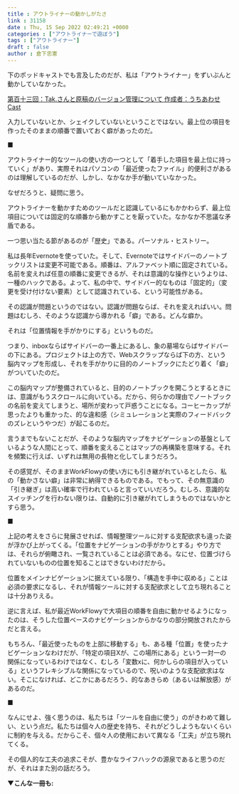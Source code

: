 ```yaml
---
title : アウトライナーの動かしがたさ
link : 31158
date : Thu, 15 Sep 2022 02:49:21 +0000
categories : ["アウトライナーで遊ぼう"]
tags : ["アウトライナー"]
draft : false
author : 倉下忠憲
---
```


下のポッドキャストでも言及したのだが、私は「アウトライナー」をずいぶんと動かしていなかった。

<a href="https://anchor.fm/rashita/episodes/Tak-e1nhqm6">第百十三回：Tak.さんと原稿のバージョン管理について 作成者：うちあわせCast</a>

入力していないとか、シェイクしていないということではない。最上位の項目を作ったそのままの順番で置いておく癖があったのだ。

■

アウトライナー的なツールの使い方の一つとして「着手した項目を最上位に持っていく」があり、実際それはパソコンの「最近使ったファイル」的便利さがあるのは理解しているのだが、しかし、なかなか手が動いていなかった。

なぜだろうと、疑問に思う。

アウトライナーを動かすためのツールだと認識しているにもかかわらず、最上位項目については固定的な順番から動かすことを厭っていた。なかなか不思議な矛盾である。

一つ思い当たる節があるのが「歴史」である。パーソナル・ヒストリー。

私は長年Evernoteを使っていた。そして、Evernoteではサイドバーのノートブックリストは変更不可能である。順番は、アルファベット順に固定されている。名前を変えれば任意の順番に変更できるが、それは意識的な操作というよりは、一種のハックである。よって、私の中で、サイドバー的なものは「固定的」（変更を受け付けない要素）として認識されている、という可能性がある。

その認識が問題というのではない。認識が問題ならば、それを変えればいい。問題はむしろ、そのような認識から導かれる「癖」である。どんな癖か。

それは「位置情報を手がかりにする」というものだ。

つまり、inboxならばサイドバーの一番上にあるし、象の墓場ならばサイドバーの下にある。プロジェクトは上の方で、Webスクラップならば下の方、という脳内マップを形成し、それを手がかりに目的のノートブックにたどり着く「癖」がついていたのだ。

この脳内マップが整備されていると、目的のノートブックを開こうとするときには、意識がもうスクロールに向いている。だから、何らかの理由でノートブックの名前を変えてしまうと、場所が変わって戸惑うことになる。コーヒーカップが思ったよりも重かった、的な違和感（シミュレーションと実際のフィードバックのズレというやつだ）が起こるのだ。

言うまでもないことだが、そのような脳内マップをナビゲーションの基盤としているような人間にとって、順番を変えることはマップの再構築を意味する。それを頻繁に行えば、いずれは無用の長物と化してしまうだろう。

その感覚が、そのままWorkFlowyの使い方にも引き継がれているとしたら、私の「動かさない癖」は非常に納得できるものである。でもって、その無意識の「引き継ぎ」は高い確率で行われていると言っていいだろう。むしろ、意識的なスイッチングを行わない限りは、自動的に引き継がれてしまうものではないかとすら思う。

■

上記の考えをさらに発展させれば、情報整理ツールに対する支配欲求も違った姿が浮かび上がってくる。「位置をナビゲーションの手がかりとする」やり方では、それらが俯瞰され、一覧されていることは必須である。なにせ、位置づけられていないものの位置を知ることはできないわけだから。

位置をメインナビゲーションに据えている限り、「構造を手中に収める」ことは必須の要求になるし、それが情報ツールに対する支配欲求として立ち現れることは十分ありえる。

逆に言えば、私が最近WorkFlowyで大項目の順番を自由に動かせるようになったのは、そうした位置ベースのナビゲーションからかなりの部分開放されたからだと言える。

もちろん、「最近使ったものを上部に移動する」も、ある種「位置」を使ったナビゲーションなわけだが、「特定の項目Xが、この場所にある」という一対一の関係になっているわけではなく、むしろ「変数xに、何かしらの項目が入っている」というフレキシブルな関係になっているので、呪いのような支配欲求はない。そこになければ、どこかにあるだろう、的なあきらめ（あるいは解放感）があるのだ。

■

なんにせよ、強く思うのは、私たちは「ツールを自由に使う」のがきわめて難しい、という点だ。私たちは個々人の歴史を持ち、それがどうしようもないくらいに制約を与える。だからこそ、個々人の使用において異なる「工夫」が立ち現れてくる。

その個人的な工夫の追求こそが、豊かなライフハックの源泉であると思うのだが、それはまた別の話だろう。


<strong>▼こんな一冊も:</strong>

<p style="text-align: center;"><a href="http://www.amazon.co.jp/exec/obidos/ASIN/B00XCIETIG/rashita1000-22/ref=nosim/" target="_blank" rel="noopener" name="amazletlink"><img class="aligncenter" style="border: none;" src="https://m.media-amazon.com/images/I/41WikKyn+uL._SY346_.jpg" alt="" /></a></p>

<p style="text-align: center;"><a href="http://www.amazon.co.jp/exec/obidos/ASIN/B098NQWT8H/rashita1000-22/ref=nosim/" target="_blank" rel="noopener" name="amazletlink"><img class="aligncenter" style="border: none;" src="https://m.media-amazon.com/images/I/41DhKrWoZxS._SY346_.jpg" alt="" /></a></p>
